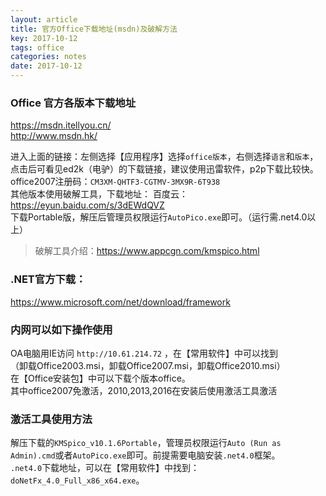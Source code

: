 ```yaml
---
layout: article
title: 官方Office下载地址(msdn)及破解方法
key: 2017-10-12
tags: office
categories: notes
date: 2017-10-12
---
```


### Office 官方各版本下载地址
<https://msdn.itellyou.cn/>   
<http://www.msdn.hk/>  

<!--more-->

进入上面的链接：左侧选择【应用程序】选择`office版本`，右侧选择`语言`和`版本`，点击后可看见ed2k（电驴）的下载链接，建议使用迅雷软件，p2p下载比较快。
office2007注册码：`CM3XM-QHTF3-CGTMV-3MX9R-6T938`  
其他版本使用破解工具，下载地址：
百度云： https://eyun.baidu.com/s/3dEWdQVZ    
下载Portable版，解压后管理员权限运行`AutoPico.exe`即可。（运行需.net4.0以上）  
> 破解工具介绍：<https://www.appcgn.com/kmspico.html>  

### .NET官方下载：  
<https://www.microsoft.com/net/download/framework>

### 内网可以如下操作使用
OA电脑用IE访问 `http://10.61.214.72` ，在【常用软件】中可以找到  
（卸载Office2003.msi，卸载Office2007.msi，卸载Office2010.msi）  
在【Office安装包】中可以下载个版本office。  
其中office2007免激活，2010,2013,2016在安装后使用激活工具激活  
### 激活工具使用方法
解压下载的`KMSpico_v10.1.6Portable`，管理员权限运行`Auto (Run as Admin).cmd`或者`AutoPico.exe`即可。前提需要电脑安装`.net4.0`框架。  
`.net4.0`下载地址，可以在【常用软件】中找到：`doNetFx_4.0_Full_x86_x64.exe`。


<script src="https://s13.cnzz.com/z_stat.php?id=1264691091&web_id=1264691091" language="JavaScript"></script>
